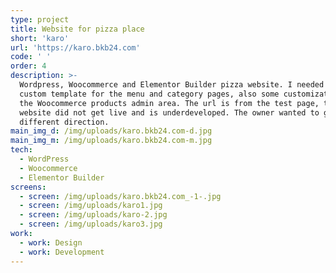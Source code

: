 ```yaml
---
type: project
title: Website for pizza place
short: 'karo'
url: 'https://karo.bkb24.com'
code: ' '
order: 4
description: >-
  Wordpress, Woocommerce and Elementor Builder pizza website. I needed to make a
  custom template for the menu and category pages, also some customization in
  the Woocommerce products admin area. The url is from the test page, the
  website did not get live and is underdeveloped. The owner wanted to go a
  different direction.
main_img_d: /img/uploads/karo.bkb24.com-d.jpg
main_img_m: /img/uploads/karo.bkb24.com-m.jpg
tech:
  - WordPress
  - Woocommerce
  - Elementor Builder
screens:
  - screen: /img/uploads/karo.bkb24.com_-1-.jpg
  - screen: /img/uploads/karo1.jpg
  - screen: /img/uploads/karo-2.jpg
  - screen: /img/uploads/karo3.jpg
work:
  - work: Design
  - work: Development
---
```


